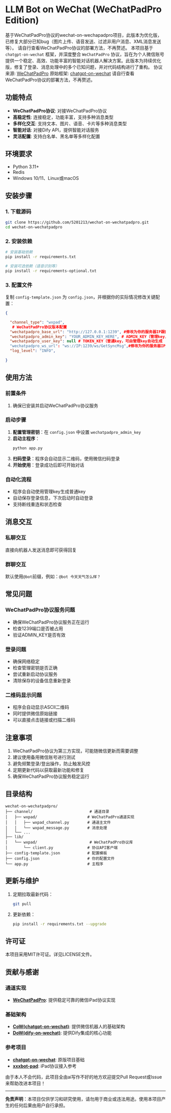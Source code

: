 # LLM Bot on WeChat (WeChatPadPro Edition)

基于WeChatPadPro协议的wechat-on-wechapadpro项目，此版本为优化版，已修复大部分已知bug（图片上传、语音发送、过滤非用户消息、XML消息发送等）。
请自行查看WeChatPadPro协议的部署方法，不再赘述。
本项目基于 `chatgpt-on-wechat` 框架，并深度整合 `WeChatPadPro` 协议，旨在为个人微信账号提供一个稳定、高效、功能丰富的智能对话机器人解决方案。此版本为持续优化版，修复了登录、消息处理中的多个已知问题，并对代码结构进行了重构。
协议来源: [WeChatPadPro](https://github.com/WeChatPadPro/WeChatPadPro)
原始框架: [chatgpt-on-wechat](https://github.com/zhayujie/chatgpt-on-wechat)
请自行查看WeChatPadPro协议的部署方法，不再赘述。


## 功能特点

- **WeChatPadPro协议**: 对接WeChatPadPro协议
- **高稳定性**: 连接稳定，功能丰富，支持多种消息类型
- **多样化交互**: 支持文本、图片、语音、卡片等多种消息类型
- **智能对话**: 对接Dify API，提供智能对话服务
- **灵活配置**: 支持白名单、黑名单等多样化配置

## 环境要求

- Python 3.11+
- Redis
- Windows 10/11、Linux或macOS

## 安装步骤

### 1. 下载源码

```bash
git clone https://github.com/5201213/wechat-on-wechatpadpro.git
cd wechat-on-wechatpadpro
```

### 2. 安装依赖

```bash
# 安装基础依赖
pip install -r requirements.txt

# 安装可选依赖（语音识别等）
pip install -r requirements-optional.txt
```

### 3. 配置文件

复制 `config-template.json` 为 `config.json`，并根据你的实际情况修改关键配置：

```json
{

  "channel_type": "wxpad",
   # WeChatPadPro协议版本配置
  "wechatpadpro_base_url": "http://127.0.0.1:1239", #修改为你的服务器IP跟部署的端口
  "wechatpadpro_admin_key": "YOUR_ADMIN_KEY_HERE", # ADMIN_KEY（管理key，用于生成普通key）
  "wechatpadpro_user_key": null # TOKEN_KEY（普通key，可由管理key自动生成
  "wechatpadpro_ws_url": "ws://IP:1239/ws/GetSyncMsg",#修改为你的服务器IP跟部署的端口
  "log_level": "INFO",
  
}
```

## 使用方法

### 前置条件

1. 确保已安装并启动WeChatPadPro协议服务


### 启动步骤

1. **配置管理密钥**：在 `config.json` 中设置 `wechatpadpro_admin_key`
2. **启动主程序**：
   ```bash
   python app.py
   ```
3. **扫码登录**：程序会自动显示二维码，使用微信扫码登录
4. **开始使用**：登录成功后即可开始对话

### 自动化流程

- 程序会自动使用管理key生成普通key
- 自动保存登录信息，下次启动时自动登录
- 支持断线重连和状态检查

## 消息交互

### 私聊交互
直接向机器人发送消息即可获得回复

### 群聊交互
默认使用`@bot`前缀，例如：`@bot 今天天气怎么样？`

## 常见问题

### WeChatPadPro协议服务问题
- 确保WeChatPadPro协议服务正在运行
- 检查1239端口是否被占用
- 验证ADMIN_KEY是否有效

### 登录问题
- 确保网络稳定
- 检查管理密钥是否正确
- 尝试重新启动协议服务
- 清除保存的设备信息重新登录

### 二维码显示问题
- 程序会自动显示ASCII二维码
- 同时提供微信原始链接
- 可以直接点击链接或扫描二维码


## 注意事项

1. WeChatPadPro协议为第三方实现，可能随微信更新而需要调整
2. 建议使用备用微信账号进行测试
3. 避免频繁登录/登出操作，防止触发风控
4. 定期更新代码以获取最新功能和修复
5. 确保WeChatPadPro协议服务稳定运行

## 目录结构

```
wechat-on-wechatpadpro/
├── channel/                         # 通道目录
│   ├── wxpad/                      # WeChatPadPro通道实现
│   │   ├── wxpad_channel.py        # 通道主文件
│   │   └── wxpad_message.py        # 消息处理
│   └── ...
├── lib/
│   └── wxpad/                       # WeChatPadPro协议库
│       └── client.py               # 协议API客户端
├── config-template.json            # 配置模板
├── config.json                     # 你的配置文件
└── app.py                          # 主程序
```

## 更新与维护

1. 定期拉取最新代码：
   ```bash
   git pull
   ```

2. 更新依赖：
   ```bash
   pip install -r requirements.txt --upgrade
   ```

## 许可证

本项目采用MIT许可证。详见LICENSE文件。

## 贡献与感谢

### 通道实现
- **[WeChatPadPro](https://github.com/WeChatPadPro/WeChatPadPro)**: 提供稳定可靠的微信iPad协议实现

### 基础架构
- **[CoW(chatgpt-on-wechat)](https://github.com/zhayujie/chatgpt-on-wechat)**: 提供微信机器人的基础架构
- **[DoW(dify-on-wechat)](https://github.com/hanfangyuan4396/dify-on-wechat)**: 提供Dify集成的核心功能

### 参考项目
- **[chatgpt-on-wechat](https://github.com/zhayujie/chatgpt-on-wechat)**: 原版项目基础
- **[xxxbot-pad](https://github.com/NanSsye/xxxbot-pad)**: iPad协议接入参考

由于本人不会代码，此项目全由ai写作不好的地方欢迎提交Pull Request或Issue来帮助改进本项目！

---

**免责声明**：本项目仅供学习和研究使用，请勿用于商业或违法用途。使用本项目产生的任何后果由用户自行承担。
